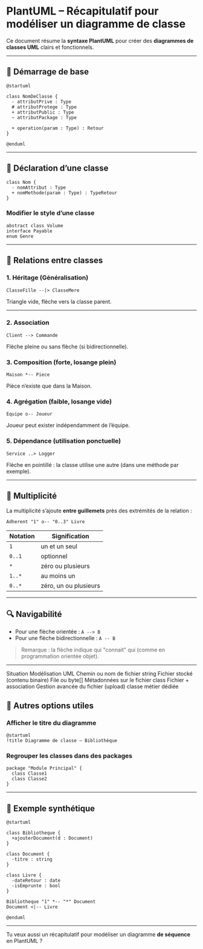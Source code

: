 # PlantUML – Récapitulatif pour modéliser un diagramme de classe

Ce document résume la **syntaxe PlantUML** pour créer des **diagrammes de classes UML** clairs et fonctionnels.

---

## 🔨 Démarrage de base

```plantuml
@startuml

class NomDeClasse {
  - attributPrive : Type
  # attributProtege : Type
  + attributPublic : Type
  ~ attributPackage : Type

  + operation(param : Type) : Retour
}

@enduml
```

---

## 📁 Déclaration d’une classe

```plantuml
class Nom {
  - nomAttribut : Type
  + nomMethode(param : Type) : TypeRetour
}
```

### Modifier le style d’une classe
```plantuml
abstract class Volume
interface Payable
enum Genre
```

---

## 🔗 Relations entre classes

### 1. **Héritage** (Généralisation)
```plantuml
ClasseFille --|> ClasseMere
```
Triangle vide, flèche vers la classe parent.

---

### 2. **Association**
```plantuml
Client --> Commande
```
Flèche pleine ou sans flèche (si bidirectionnelle).

### 3. **Composition** (forte, losange plein)
```plantuml
Maison *-- Piece
```
Pièce n’existe que dans la Maison.

### 4. **Agrégation** (faible, losange vide)
```plantuml
Equipe o-- Joueur
```
Joueur peut exister indépendamment de l’équipe.

### 5. **Dépendance** (utilisation ponctuelle)
```plantuml
Service ..> Logger
```
Flèche en pointillé : la classe utilise une autre (dans une méthode par exemple).

---

## 🔄 Multiplicité

La multiplicité s’ajoute **entre guillemets** près des extrémités de la relation :

```plantuml
Adherent "1" o-- "0..3" Livre
```

| Notation | Signification                  |
|----------|-------------------------------|
| `1`      | un et un seul                 |
| `0..1`   | optionnel                     |
| `*`      | zéro ou plusieurs             |
| `1..*`   | au moins un                   |
| `0..*`   | zéro, un ou plusieurs         |

---

## 🔍 Navigabilité

- Pour une flèche orientée : `A --> B`
- Pour une flèche bidirectionnelle : `A -- B`

> Remarque : la flèche indique qui "connait" qui (comme en programmation orientée objet).

---
Situation	Modélisation UML
Chemin ou nom de fichier	string
Fichier stocké (contenu binaire)	File ou byte[]
Métadonnées sur le fichier	class Fichier + association
Gestion avancée du fichier (upload)	classe métier dédiée

## 📒 Autres options utiles

### Afficher le titre du diagramme
```plantuml
@startuml
!title Diagramme de classe – Bibliothèque
```

### Regrouper les classes dans des packages
```plantuml
package "Module Principal" {
  class Classe1
  class Classe2
}
```

---

## 🎨 Exemple synthétique

```plantuml
@startuml

class Bibliotheque {
  +ajouterDocument(d : Document)
}

class Document {
  -titre : string
}

class Livre {
  -dateRetour : date
  -isEmprunte : bool
}

Bibliotheque "1" *-- "*" Document
Document <|-- Livre

@enduml
```

---

Tu veux aussi un récapitulatif pour modéliser un diagramme **de séquence** en PlantUML ?

